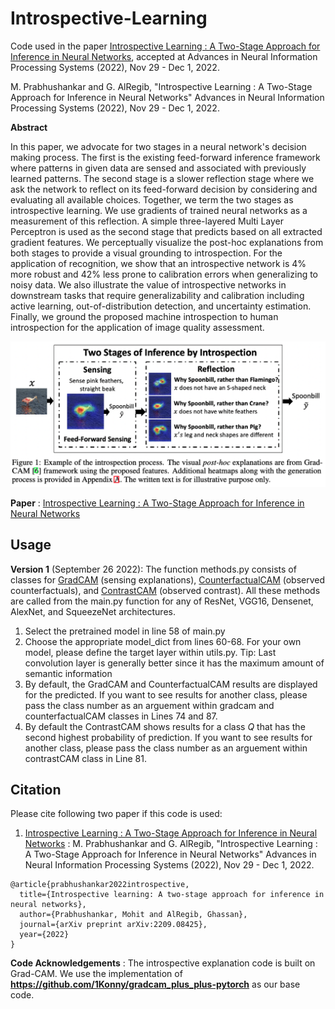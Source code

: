 # Introspective-Learning
Code used in the paper [Introspective Learning : A Two-Stage Approach for Inference in Neural Networks](https://arxiv.org/pdf/2209.08425.pdf), accepted at Advances in Neural Information Processing Systems (2022), Nov 29 - Dec 1, 2022. 

M. Prabhushankar and G. AlRegib, "Introspective Learning : A Two-Stage Approach for Inference in Neural Networks" Advances in Neural Information Processing Systems (2022), Nov 29 - Dec 1, 2022.

**Abstract** 

In this paper, we advocate for two stages in a neural network's decision making process. The first is the existing feed-forward inference framework where patterns in given data are sensed and associated with previously learned patterns. The second stage is a slower reflection stage where we ask the network to reflect on its feed-forward decision by considering and evaluating all available choices. Together, we term the two stages as introspective learning. We use gradients of trained neural networks as a measurement of this reflection. A simple three-layered Multi Layer Perceptron is used as the second stage that predicts based on all extracted gradient features. We perceptually visualize the post-hoc explanations from both stages to provide a visual grounding to introspection. For the application of recognition, we show that an introspective network is 4% more robust and 42% less prone to calibration errors when generalizing to noisy data. We also illustrate the value of introspective networks in downstream tasks that require generalizability and calibration including active learning, out-of-distribution detection, and uncertainty estimation. Finally, we ground the proposed machine introspection to human introspection for the application of image quality assessment.

![Introspective Explanations](Explanations.png) 

**Paper** : [Introspective Learning : A Two-Stage Approach for Inference in Neural Networks](https://arxiv.org/pdf/2209.08425.pdf)

## Usage 

**Version 1** (September 26 2022): The function methods.py consists of classes for [GradCAM](https://arxiv.org/abs/1610.02391) (sensing explanations), [CounterfactualCAM](https://arxiv.org/abs/1610.02391) (observed counterfactuals), and [ContrastCAM](https://arxiv.org/abs/2008.00178) (observed contrast). All these methods are called from the main.py function for any of ResNet, VGG16, Densenet, AlexNet, and SqueezeNet architectures.

1. Select the pretrained model in line 58 of main.py
2. Choose the appropriate model_dict from lines 60-68. For your own model, please define the target layer within utils.py. Tip: Last convolution layer is generally better since it has the maximum amount of semantic information
3. By default, the GradCAM and CounterfactualCAM results are displayed for the predicted. If you want to see results for another class, please pass the class number as an arguement within gradcam and counterfactualCAM classes in Lines 74 and 87.
4. By default the ContrastCAM shows results for a class *Q* that has the second highest probability of prediction. If you want to see results for another class, please pass the class number as an arguement within contrastCAM class in Line 81.


## Citation 

Please cite following two paper if this code is used: 

1. [Introspective Learning : A Two-Stage Approach for Inference in Neural Networks](https://arxiv.org/pdf/2209.08425.pdf) : M. Prabhushankar and G. AlRegib, "Introspective Learning : A Two-Stage Approach for Inference in Neural Networks" Advances in Neural Information Processing Systems (2022), Nov 29 - Dec 1, 2022.

```
@article{prabhushankar2022introspective,
  title={Introspective learning: A two-stage approach for inference in neural networks},
  author={Prabhushankar, Mohit and AlRegib, Ghassan},
  journal={arXiv preprint arXiv:2209.08425},
  year={2022}
}
```

**Code Acknowledgements** :  The introspective explanation code is built on Grad-CAM. We use the implementation of **https://github.com/1Konny/gradcam_plus_plus-pytorch** as our base code. 

